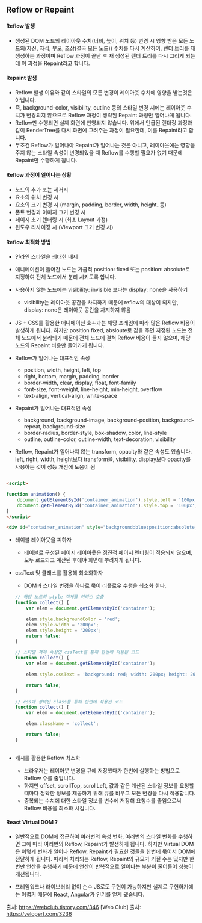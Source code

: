 ## Reflow or Repaint

#### Reflow 발생

- 생성된 DOM 노드의 레이아웃 수치(너비, 높이, 위치 등) 변경 시 영향 받은 모든 노드의(자신, 자식, 부모, 조상(결국 모든 노드))
  수치를 다시 계산하여, 렌더 트리를 재생성하는 과정이며 Reflow 과정이 끝난 후 재 생성된 렌더 트리를 다시 그리게 되는데 이 과정을 Repaint라고 합니다.

#### Repaint 발생

- Reflow 발생 이유와 같이 스타일의 모든 변경이 레이아웃 수치에 영향을 받는것은 아닙니다.
- 즉, background-color, visibillty, outline 등의 스타일 변경 시에는 레이아웃 수치가 변경되지 않으므로 Reflow 과정이 생략된 Repaint 과정만 일어나게 됩니다.
- Reflow만 수행되면 실제 화면에 반영되지 않습니다. 위에서 언급된 렌더링 과정과 같이 RenderTree를 다시 화면에 그려주는 과정이 필요한데, 이를 Repaint라고 합니다.
- 무조건 Reflow가 일어나야 Repaint가 일어나는 것은 아니고, 레이아웃에는 영향을 주지 않는 스타일 속성이 변경되었을 때 Reflow를 수행할 필요가 없기 때문에 Repaint만 수행하게 됩니다.

#### Reflow 과정이 일어나는 상황

- 노드의 추가 또는 제거시
- 요소의 위치 변경 시
- 요소의 크기 변경 시 (margin, padding, border, width, height..등)
- 폰트 변경과 이미지 크기 변경 시
- 페이지 초기 렌더링 시 (최초 Layout 과정)
- 윈도우 리사이징 시 (Viewport 크기 변경 시)

#### Reflow 최적화 방법

- 인라인 스타일을 최대한 배제
- 애니메이션이 들어간 노드는 가급적 position: fixed 또는 position: absolute로 지정하여 전체 노드에서 분리 시키도록 합니다.
- 사용하지 않는 노드에는 visibility: invisible 보다는 display: none을 사용하기
  - visibility는 레이아웃 공간을 차지하기 때문에 reflow의 대상이 되지만, display: none은 레이아웃 공간을 차지하지 않음
- JS + CSS를 활용한 애니메이션 효ㅗ과는 해당 프레임에 따라 많은 Reflow 비용이 발생하게 됩니다.
  하지만 position fixed, absloute로 값을 주면 지정된 노드는 전체 노드에서 분리되기 때문에 전체 노드에 걸쳐 Reflow 비용이 들지 않으며, 해당 노드의 Repaint 비용만 들어가게 됩니다.

- Reflow가 일어나는 대표적인 속성

  - position, width, height, left, top
  - right, bottom, margin, padding, border
  - border-width, clear, display, float, font-family
  - font-size, font-weight, line-height, min-height, overflow
  - text-align, vertical-align, white-space

- Repaint가 일어나는 대표적인 속성

  - background, background-image, background-position, background-repeat, background-size
  - border-radius, border-style, box-shadow, color, line-style
  - outline, outline-color, outline-width, text-decoration, visibility

- Reflow, Repaint가 일어나지 않는 transform, opacity와 같은 속성도 있습니다.
  left, right, width, height보다 transform을, visibility, display보다 opacity를 사용하는 것이 성능 개선에 도움이 됨

```Html

<script>

function animation() {
    document.getElementById('container_animation').style.left = '100px';
    document.getElementById('container_animation').style.top = '100px'; return false;
}
</script>

<div id="container_animation" style="background:blue;position:absolute;top:0px;left:0px;width:100px;height:100px;border:red 1px solid;"></div>

```

- 테이블 레이아웃을 피하자

  - 테이블로 구성된 페이지 레이아웃은 점진적 페이지 렌더링이 적용되지 않으며, 모두 로드되고 계산된 후에야 화면에 뿌려지게 됩니다.

- cssText 및 클래스를 활용해 최소화하자

  - DOM과 스타일 변경을 하나로 묶어 리플로우 수행을 최소화 한다.

  ```Javascript
  // 해당 노드의 style 객체를 여러번 호출
  function collect() {
      var elem = document.getElementById('container');

      elem.style.backgroundColor = 'red';
      elem.style.width = '200px';
      elem.style.height = '200px';
      return false;
  }

  // 스타일 객체 속성인 cssText를 통해 한번에 적용된 코드
  function collect() {
      var elem = document.getElementById('container');

      elem.style.cssText = 'background: red; width: 200px; height: 200px';

      return false;
  }

  // css에 정의된 class를 통해 한번에 적용된 코드
  function collect() {
      var elem = document.getElementById('container');

      elem.className = 'collect';

      return false;
  }



  ```

- 캐시를 활용한 Reflow 최소화
  - 브라우저는 레이아웃 변경을 큐에 저장했다가 한번에 실행하는 방법으로 Reflow 수를 줄입니다.
  - 하지만 offset, scrollTop, scrollLeft, 값과 같은 계산된 스타일 정보를 요청할 때마다 정확한 정보를 제공하기 위해 큐를 비우고 모든 변경을 다시 적용합니다.
  - 중복되는 수치에 대한 스타일 정보를 변수에 저장해 요청수를 줄임으로써 Reflow 비용을 최소화 시킵니다.

#### React Virtual DOM ?

- 일반적으로 DOM에 접근하여 여러번의 속성 변화, 여러번의 스타일 변화를 수행하면 그에 따라 여러번의 Reflow, Repaint가 발생하게 됩니다.
  하지만 Virtual DOM은 이렇게 변화가 일어나 Reflow, Repaint가 필요한 것들을 한번에 묶어서 DOM에 전달하게 됩니다.
  따라서 처리되는 Reflow, Repaint의 규모가 커질 수는 있지만 한번만 연산을 수행하기 떄문에 연산이 반복적으로 일어나는 부분이 줄어들어 성능이 개선됩니다.

- 프레임워크나 라이브러리 없이 순수 JS로도 구현이 가능하지만 실제로 구현하기에는 어렵기 때문에 React, Angular가 인기를 얻게 됐습니다.

출처: https://webclub.tistory.com/346 [Web Club]
출처: https://velopert.com/3236
